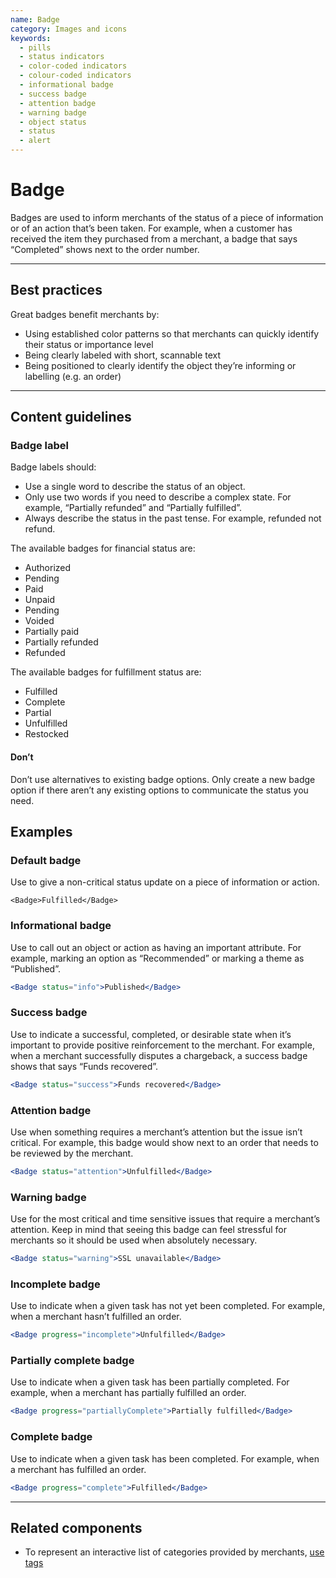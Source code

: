 ```yaml
---
name: Badge
category: Images and icons
keywords:
  - pills
  - status indicators
  - color-coded indicators
  - colour-coded indicators
  - informational badge
  - success badge
  - attention badge
  - warning badge
  - object status
  - status
  - alert
---
```


# Badge

Badges are used to inform merchants of the status of a piece of information or of an action that’s been taken. For example, when a customer has received the item they purchased from a merchant, a badge that says “Completed” shows next to the order number.

---

## Best practices

Great badges benefit merchants by:

- Using established color patterns so that merchants can quickly identify their status or importance level
- Being clearly labeled with short, scannable text
- Being positioned to clearly identify the object they’re informing or labelling (e.g. an order)

---

## Content guidelines

### Badge label

Badge labels should:

- Use a single word to describe the status of an object.
- Only use two words if you need to describe a complex state. For example, “Partially refunded” and “Partially fulfilled”.
- Always describe the status in the past tense. For example, refunded not refund.

The available badges for financial status are:

- Authorized
- Pending
- Paid
- Unpaid
- Pending
- Voided
- Partially paid
- Partially refunded
- Refunded

The available badges for fulfillment status are:

- Fulfilled
- Complete
- Partial
- Unfulfilled
- Restocked

<!-- usagelist -->
#### Don’t

Don’t use alternatives to existing badge options. Only create a new badge option if there aren’t any existing options to communicate the status you need.
<!-- end -->

## Examples

### Default badge

Use to give a non-critical status update on a piece of information or action.

```tsx
<Badge>Fulfilled</Badge>
```

### Informational badge

Use to call out an object or action as having an important attribute. For example, marking an option as “Recommended” or marking a theme as “Published”.

```jsx
<Badge status="info">Published</Badge>
```

### Success badge

Use to indicate a successful, completed, or desirable state when it’s important to provide positive reinforcement to the merchant. For example, when a merchant successfully disputes a chargeback, a success badge shows that says “Funds recovered”.

```jsx
<Badge status="success">Funds recovered</Badge>
```

### Attention badge

Use when something requires a merchant’s attention but the issue isn’t critical. For example, this badge would show next to an order that needs to be reviewed by the merchant.

```jsx
<Badge status="attention">Unfulfilled</Badge>
```

### Warning badge

Use for the most critical and time sensitive issues that require a merchant’s attention. Keep in mind that seeing this badge can feel stressful for merchants so it should be used when absolutely necessary.

```jsx
<Badge status="warning">SSL unavailable</Badge>
```

### Incomplete badge

Use to indicate when a given task has not yet been completed. For example, when a merchant hasn’t fulfilled an order.

```jsx
<Badge progress="incomplete">Unfulfilled</Badge>
```

### Partially complete badge

Use to indicate when a given task has been partially completed. For example, when a merchant has partially fulfilled an order.

```jsx
<Badge progress="partiallyComplete">Partially fulfilled</Badge>
```

### Complete badge

Use to indicate when a given task has been completed. For example, when a merchant has fulfilled an order.

```jsx
<Badge progress="complete">Fulfilled</Badge>
```
---

## Related components

* To represent an interactive list of categories provided by merchants, [use tags](/components/forms/tag)
